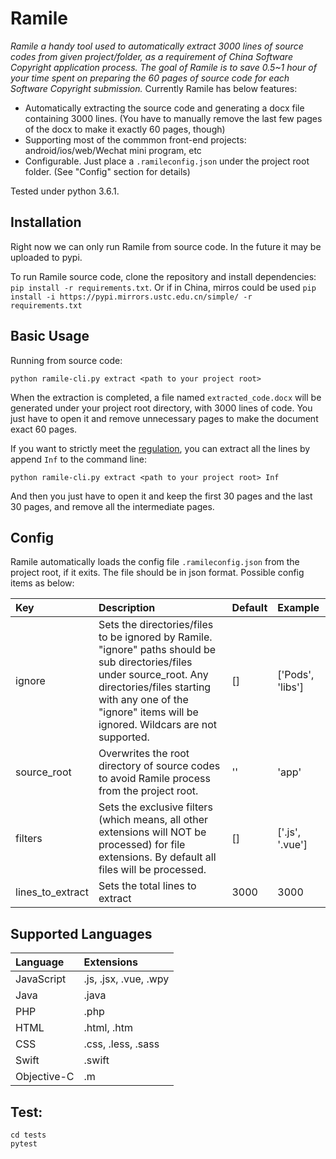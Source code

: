 # Ramile

_Ramile a handy tool used to automatically extract 3000 lines of source codes from given project/folder, as a requirement of China Software Copyright application process. The goal of Ramile is to save 0.5~1 hour of your time spent on preparing the 60 pages of source code for each Software Copyright submission._
Currently Ramile has below features:

- Automatically extracting the source code and generating a docx file containing 3000 lines. (You have to manually remove the last few pages of the docx to make it exactly 60 pages, though)
- Supporting most of the commmon front-end projects: android/ios/web/Wechat mini program, etc
- Configurable. Just place a `.ramileconfig.json` under the project root folder. (See "Config" section for details)

Tested under python 3.6.1.

## Installation

Right now we can only run Ramile from source code. In the future it may be uploaded to pypi.

To run Ramile source code, clone the repository and install dependencies: `pip install -r requirements.txt`. Or if in China, mirros could be used `pip install -i https://pypi.mirrors.ustc.edu.cn/simple/ -r requirements.txt`

## Basic Usage

Running from source code:

```
python ramile-cli.py extract <path to your project root>
```

When the extraction is completed, a file named `extracted_code.docx` will be generated under your project root directory, with 3000 lines of code. You just have to open it and remove unnecessary pages to make the document exact 60 pages.

If you want to strictly meet the [regulation](./著作权法.md#第十条-软件的鉴别材料包括程序和文档的鉴别材料), you can extract all the lines by append `Inf` to the command line:

```
python ramile-cli.py extract <path to your project root> Inf
```

And then you just have to open it and keep the first 30 pages and the last 30 pages, and remove all the intermediate pages.

## Config

Ramile automatically loads the config file `.ramileconfig.json` from the project root, if it exits. The file should be in json format. Possible config items as below:

| Key              | Description                                                                                                                                                                                                                          | Default | Example          |
| :--------------- | :----------------------------------------------------------------------------------------------------------------------------------------------------------------------------------------------------------------------------------- | :------ | :--------------- |
| ignore           | Sets the directories/files to be ignored by Ramile. "ignore" paths should be sub directories/files under source_root. Any directories/files starting with any one of the "ignore" items will be ignored. Wildcars are not supported. | []      | ['Pods', 'libs'] |
| source_root      | Overwrites the root directory of source codes to avoid Ramile process from the project root.                                                                                                                                         | ''      | 'app'            |
| filters          | Sets the exclusive filters (which means, all other extensions will NOT be processed) for file extensions. By default all files will be processed.                                                                                    | []      | ['.js', '.vue']  |
| lines_to_extract | Sets the total lines to extract                                                                                                                                                                                                      | 3000    | 3000             |

## Supported Languages

| Language    | Extensions            |
| :---------- | :-------------------- |
| JavaScript  | .js, .jsx, .vue, .wpy |
| Java        | .java                 |
| PHP         | .php                  |
| HTML        | .html, .htm           |
| CSS         | .css, .less, .sass    |
| Swift       | .swift                |
| Objective-C | .m                    |

## Test:

```shell
cd tests
pytest
```
